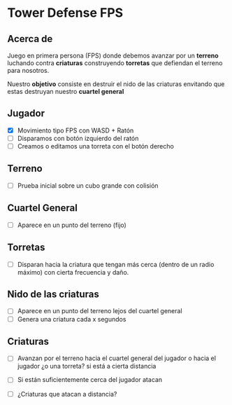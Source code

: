 # Tower Defense FPS

## Acerca de

Juego en primera persona (FPS) donde debemos avanzar por un **terreno** luchando contra **criaturas** construyendo **torretas** que
defiendan el terreno para nosotros.

Nuestro **objetivo** consiste en destruir el nido de las criaturas envitando que estas destruyan nuestro **cuartel general**

## Jugador

-[x] Movimiento tipo FPS con WASD + Ratón
-[ ] Disparamos con botón izquierdo del ratón
-[ ] Creamos o editamos una torreta con el botón derecho

## Terreno

-[ ] Prueba inicial sobre un cubo grande con colisión

## Cuartel General

-[ ] Aparece en un punto del terreno (fijo)

## Torretas

-[ ] Disparan hacia la criatura que tengan más cerca (dentro de un radio máximo) con cierta frecuencia y daño.

## Nido de las criaturas

-[ ] Aparece en un punto del terreno lejos del cuartel general
-[ ] Genera una criatura cada x segundos

## Criaturas

-[ ] Avanzan por el terreno hacia el cuartel general del jugador o hacia el jugador ¿o una torreta? si está a cierta distancia
-[ ] Si están suficientemente cerca del jugador atacan
-[ ] ¿Criaturas que atacan a distancia?




